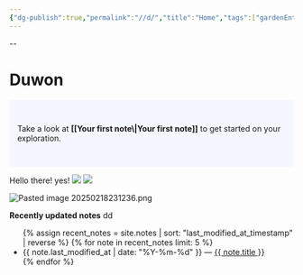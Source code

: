 ```yaml
---
{"dg-publish":true,"permalink":"//d/","title":"Home","tags":["gardenEntry"],"noteIcon":"","created":"2025-02-17T02:15:09.897+09:00","updated":"2025-02-18T23:41:43.280+09:00"}
---
```


--
# Duwon

<p style="padding: 3em 1em; background: #f5f7ff; border-radius: 4px;">
  Take a look at <span style="font-weight: bold">[[Your first note\|Your first note]]</span> to get started on your exploration.
</p>

Hello there! yes!
<img src="{{ site.baseurl }}/assets/dudu.png"/>
<img src="{{ /assets/dudu.png"/>


![Pasted image 20250218231236.png](/img/user/Pasted%20image%2020250218231236.png)

<strong>Recently updated notes</strong>
dd
<ul>
  {% assign recent_notes = site.notes | sort: "last_modified_at_timestamp" | reverse %}
  {% for note in recent_notes limit: 5 %}
    <li>
      {{ note.last_modified_at | date: "%Y-%m-%d" }} — <a class="internal-link" href="{{ site.baseurl }}{{ note.url }}">{{ note.title }}</a>
    </li>
  {% endfor %}
</ul>

<style>
  .wrapper {
    max-width: 46em;
  }
</style>
